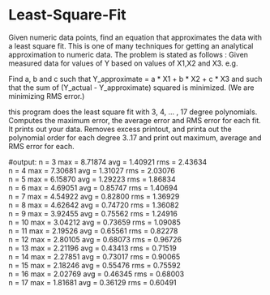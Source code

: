 # Least-Square-Fit
Given numeric data points, find an equation that approximates the data with a least square fit. This is one of many techniques for getting an analytical approximation to numeric data.
The problem is stated as follows :
   Given measured data for values of Y based on values of X1,X2 and X3. e.g.

  Find a, b and c such that   Y_approximate =  a * X1 + b * X2 + c * X3
  and such that the sum of (Y_actual - Y_approximate) squared is minimized.
  (We are minimizing RMS error.)

this program does the least square fit with 3, 4, ... , 17 degree polynomials. Computes the maximum error, the average error and RMS error for each fit. It prints out your data. Removes excess printout, and printa out the polynomial order for each degree 3..17 and print out maximum, average and RMS error for each.

#output:
n = 3      max = 8.71874      avg = 1.40921      rms = 2.43634      
n = 4      max = 7.30681      avg = 1.31027      rms = 2.03076      
n = 5      max = 6.15870      avg = 1.29223      rms = 1.86834      
n = 6      max = 4.69051      avg = 0.85747      rms = 1.40694      
n = 7      max = 4.54922      avg = 0.82800      rms = 1.36929      
n = 8      max = 4.62642      avg = 0.74720      rms = 1.36082      
n = 9      max = 3.92455      avg = 0.75562      rms = 1.24916      
n = 10     max = 3.04212      avg = 0.73659      rms = 1.09085      
n = 11     max = 2.19526      avg = 0.65561      rms = 0.82278      
n = 12     max = 2.80105      avg = 0.68073      rms = 0.96726      
n = 13     max = 2.21196      avg = 0.43413      rms = 0.71519      
n = 14     max = 2.27851      avg = 0.73017      rms = 0.90065      
n = 15     max = 2.18246      avg = 0.55476      rms = 0.75592      
n = 16     max = 2.02769      avg = 0.46345      rms = 0.68003      
n = 17     max = 1.81681      avg = 0.36129      rms = 0.60491      
